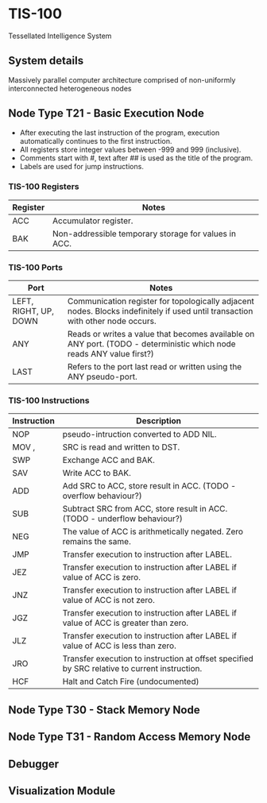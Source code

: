 # TIS-100
Tessellated Intelligence System

System details
--------------
Massively parallel computer architecture comprised of non-uniformly interconnected heterogeneous nodes

Node Type T21 - Basic Execution Node
------------------------------------


* After executing the last instruction of the program, execution automatically continues to the first instruction.
* All registers store integer values between -999 and 999 (inclusive).
* Comments start with #, text after ## is used as the title of the program.
* Labels are used for jump instructions.


### TIS-100 Registers
| Register | Notes                                                |
|----------|------------------------------------------------------|
| ACC      | Accumulator register.                                |
| BAK      | Non-addressible temporary storage for values in ACC. |


### TIS-100 Ports
| Port                  | Notes                                                                                                                          |
|-----------------------|--------------------------------------------------------------------------------------------------------------------------------|
| LEFT, RIGHT, UP, DOWN | Communication register for topologically adjacent nodes. Blocks indefinitely if used until transaction with other node occurs. |
| ANY                   | Reads or writes a value that becomes available on ANY port. (TODO - deterministic which node reads ANY value first?)           |
| LAST                  | Refers to the port last read or written using the ANY pseudo-port.                                                             |


### TIS-100 Instructions

| Instruction      | Description                                                                                   |
|------------------|-----------------------------------------------------------------------------------------------|
| NOP              | pseudo-intruction converted to ADD NIL.                                                       |
| MOV <SRC>, <DST> | SRC is read and written to DST.                                                               |
| SWP              | Exchange ACC and BAK.                                                                         |
| SAV              | Write ACC to BAK.                                                                             |
| ADD <SRC>        | Add SRC to ACC, store result in ACC. (TODO - overflow behaviour?)                             |
| SUB <SRC>        | Subtract SRC from ACC, store result in ACC. (TODO - underflow behaviour?)                     |
| NEG              | The value of ACC is arithmetically negated. Zero remains the same.                            |
| JMP <LABEL>      | Transfer execution to instruction after LABEL.                                                |
| JEZ <LABEL>      | Transfer execution to instruction after LABEL if value of ACC is zero.                        |
| JNZ <LABEL>      | Transfer execution to instruction after LABEL if value of ACC is not zero.                    |
| JGZ <LABEL>      | Transfer execution to instruction after LABEL if value of ACC is greater than zero.           |
| JLZ <LABEL>      | Transfer execution to instruction after LABEL if value of ACC is less than zero.              |
| JRO <SRC>        | Transfer execution to instruction at offset specified by SRC relative to current instruction. |
| HCF              | Halt and Catch Fire (undocumented)                                                            |


Node Type T30 - Stack Memory Node
---------------------------------

Node Type T31 - Random Access Memory Node
-----------------------------------------

Debugger
--------

Visualization Module
--------------------

